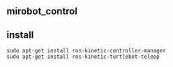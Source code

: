 ## mirobot_control

## install

```
sudo apt-get install ros-kinetic-controller-manager
sudo apt-get install ros-kinetic-turtlebot-teleop
```